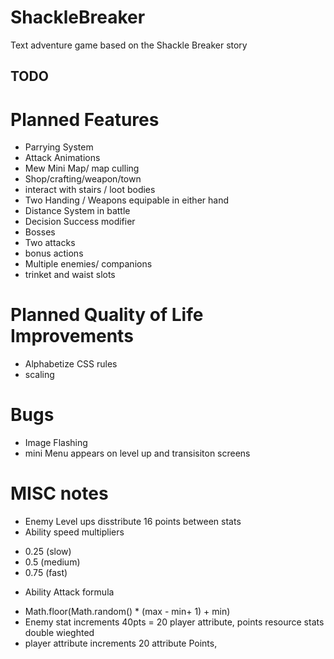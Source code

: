 # ShackleBreaker
Text adventure game based on the Shackle Breaker story

## TODO

# Planned Features
* Parrying System
* Attack Animations
* Mew Mini Map/ map culling
* Shop/crafting/weapon/town
* interact with stairs / loot bodies
* Two Handing / Weapons equipable in either hand
* Distance System in battle
* Decision Success modifier
* Bosses
* Two attacks
* bonus actions
* Multiple enemies/ companions
* trinket and waist slots

# Planned Quality of Life Improvements
* Alphabetize CSS rules
* scaling

# Bugs
* Image Flashing
* mini Menu appears on level up and transisiton screens


# MISC notes
* Enemy Level ups disstribute 16 points between stats
* Ability speed multipliers 
- 0.25 (slow) 
- 0.5 (medium) 
- 0.75 (fast)
* Ability Attack formula
- Math.floor(Math.random() * (max - min+ 1) + min)
- Enemy stat increments 40pts = 20 player attribute, points resource stats double wieghted
- player attribute increments 20 attribute Points, 